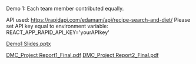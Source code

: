 Demo 1: Each team member contributed equally.

API used: https://rapidapi.com/edamam/api/recipe-search-and-diet/
Please set API key equal to environment variable:
REACT_APP_RAPID_API_KEY='yourAPIkey'

[Demo1 Slides.pptx](https://github.com/JassyAl/teamMeal/files/11163869/Demo1.Slides.pptx)

[DMC_Project Report1_Final.pdf](https://github.com/JassyAl/teamMeal/files/11163862/DMC_Project.Report1_Final.pdf)
[DMC_Project Report2_Final.pdf](https://github.com/JassyAl/teamMeal/files/11163863/DMC_Project.Report2_Final.pdf)
